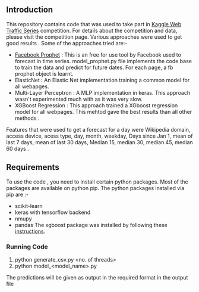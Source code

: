 ## Introduction

This repository contains code that was used to take part in [Kaggle Web Traffic Series](https://www.kaggle.com/c/web-traffic-time-series-forecasting) competition. For details about the competition and data, please visit the competition page. 
Various approaches were used to get good results . Some of the approaches tried are:-

* [Facebook Prophet](https://facebookincubator.github.io/prophet/) : This is an free for use tool by Facebook used to forecast in time series. model_prophet.py file implements the code base to train the data and predict for future dates. For each page, a fb prophet object is learnt.
* ElasticNet : An Elastic Net implementation training a common model for all webapges.
* Multi-Layer Perceptron : A MLP implementation in keras. This approach wasn't experimented much with as it was very slow.
* XGBoost Regression : This approach trained a XGboost regression model for all webpages. This mehtod gave the best results than all other methods .

Features that were used to get a forecast for a day were Wikipedia domain, access device, acess type, day, month, weekday, Days since Jan 1, mean of last 7 days, mean of last 30 days, Median 15, median 30, median 45, median 60 days .


## Requirements
To use the code , you need to install certain python packages. Most of the packages are available on python pip. The python packages installed via pip are :-
* scikit-learn
* keras with tensorflow backend 
* nmupy
* pandas
The xgboost package was installed by following these [instructions](https://xgboost.readthedocs.io/en/latest/build.html#python-package-installation). 

### Running Code
1. python generate\_csv.py <raw training data> <processed file name> <no. of threads>
2. python model\_<model_name>.py <raw training data> <key file> <processed file> <output file>

The predictions will be given as output in the required format in the output file 

